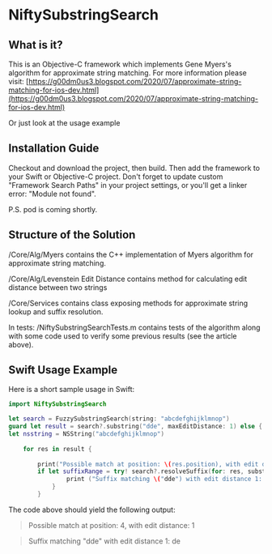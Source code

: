 # NiftySubstringSearch
## What is it?
This is an Objective-C framework which implements Gene Myers's algorithm for approximate string matching. For more information please visit: [https://g00dm0us3.blogspot.com/2020/07/approximate-string-matching-for-ios-dev.html](https://g00dm0us3.blogspot.com/2020/07/approximate-string-matching-for-ios-dev.html)

Or just look at the usage example

## Installation Guide

Checkout and download the project, then build. Then add the framework to your Swift or Objective-C project. Don't forget to update custom "Framework Search Paths" in your project settings, or you'll get a linker error: "Module not found".

P.S. pod is coming shortly.

## Structure of the Solution

/Core/Alg/Myers contains the C++ implementation of Myers algorithm for approximate string matching.

/Core/Alg/Levenstein Edit Distance contains method for calculating edit distance between two strings

/Core/Services contains class exposing methods for approximate string lookup and suffix resolution.

In tests:
/NiftySubstringSearchTests.m contains tests of the algorithm along with some code used to verify some previous results (see the article above).

## Swift Usage Example

Here is a short sample usage in Swift:

```swift
import NiftySubstringSearch

let search = FuzzySubstringSearch(string: "abcdefghijklmnop")
guard let result = search?.substring("dde", maxEditDistance: 1) else { return }
let nsstring = NSString("abcdefghijklmnop")
        
    for res in result {
            
        print("Possible match at position: \(res.position), with edit distance: \(res.editDistance)")
        if let suffixRange = try! search?.resolveSuffix(for: res, substring: "dde") {
                print ("Suffix matching \("dde") with edit distance 1: \(nsstring.substring(with: suffixRange.rangeValue))")
            }
        }

```

The code above should yield the following output:
>Possible match at position: 4, with edit distance: 1

>Suffix matching "dde" with edit distance 1: de